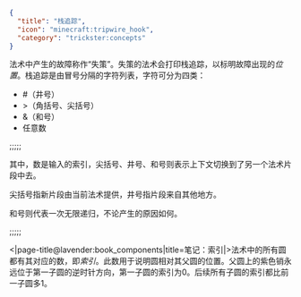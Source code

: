 ```json
{
  "title": "栈追踪",
  "icon": "minecraft:tripwire_hook",
  "category": "trickster:concepts"
}
```

法术中产生的故障称作“失策”。失策的法术会打印栈追踪，以标明故障出现的*位置*。栈追踪是由冒号分隔的字符列表，字符可分为四类：

- #（井号）
- \>（角括号、尖括号）
- &（和号）
- 任意数

;;;;;

其中，数是输入的索引，尖括号、井号、和号则表示上下文切换到了另一个法术片段中去。


尖括号指新片段由当前法术提供，井号指片段来自其他地方。


和号则代表一次无限递归，不论产生的原因如何。

;;;;;

<|page-title@lavender:book_components|title=笔记：索引|>法术中的所有圆都有其对应的数，即*索引*。此数用于说明圆相对其父圆的位置。父圆上的紫色销永远位于第一子圆的逆时针方向，第一子圆的索引为0。后续所有子圆的索引都比前一子圆多1。